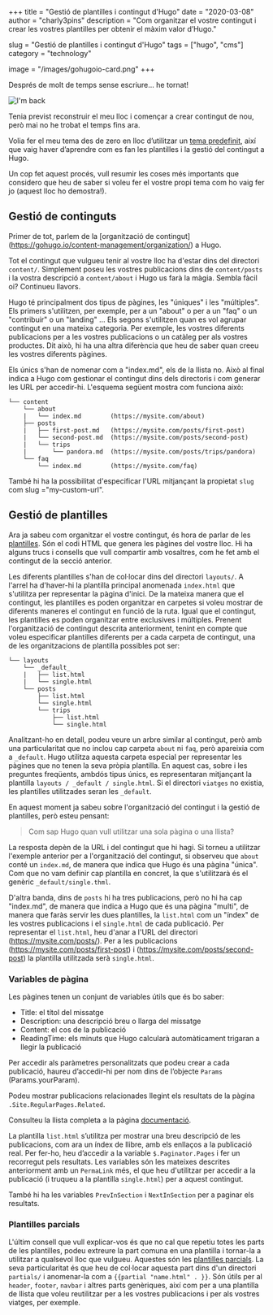 +++
title = "Gestió de plantilles i contingut d'Hugo"
date = "2020-03-08"
author = "charly3pins"
description = "Com organitzar el vostre contingut i crear les vostres plantilles per obtenir el màxim valor d’Hugo."

slug = "Gestió de plantilles i contingut d'Hugo"
tags = ["hugo", "cms"]
category = "technology"

image = "/images/gohugoio-card.png"
+++

Després de molt de temps sense escriure... he tornat!

![I'm back](/images/hugo-content-templates-managing/im-back-terminator.jpg)

Tenia previst reconstruir el meu lloc i començar a crear contingut de nou, però mai no he trobat el temps fins ara.

Volia fer el meu tema des de zero en lloc d’utilitzar un [tema predefinit](https://themes.gohugo.io/), així que vaig haver d’aprendre com es fan les plantilles i la gestió del contingut a Hugo.

Un cop fet aquest procés, vull resumir les coses més importants que considero que heu de saber si voleu fer el vostre propi tema com ho vaig fer jo (aquest lloc ho demostra!).

## Gestió de continguts

Primer de tot, parlem de la [organització de contingut] (https://gohugo.io/content-management/organization/) a Hugo.

Tot el contingut que vulgueu tenir al vostre lloc ha d'estar dins del directori `content/`. Simplement poseu les vostres publicacions dins de `content/posts` i la vostra descripció a `content/about` i Hugo us farà la màgia. Sembla fàcil oi? Continueu llavors.

Hugo té principalment dos tipus de pàgines, les "úniques" i les "múltiples". Els primers s'utilitzen, per exemple, per a un "about" o per a un "faq" o un "contribuir" o un "landing" ... Els segons s'utilitzen quan es vol agrupar contingut en una mateixa categoria. Per exemple, les vostres diferents publicacions per a les vostres publicacions o un catàleg per als vostres productes. Dit això, hi ha una altra diferència que heu de saber quan creeu les vostres diferents pàgines.

Els únics s'han de nomenar com a "index.md", els de la llista no. Això al final indica a Hugo com gestionar el contingut dins dels directoris i com generar les URL per accedir-hi. L'esquema següent mostra com funciona això:

```
└── content
    └── about
    |   └── index.md        (https://mysite.com/about)
    ├── posts
    |   ├── first-post.md   (https://mysite.com/posts/first-post)
    |   └── second-post.md  (https://mysite.com/posts/second-post)
    |   └── trips
    |       └── pandora.md  (https://mysite.com/posts/trips/pandora)
    └── faq
        └── index.md        (https://mysite.com/faq)
```

També hi ha la possibilitat d'especificar l'URL mitjançant la propietat `slug` com slug ="my-custom-url".

## Gestió de plantilles

Ara ja sabeu com organitzar el vostre contingut, és hora de parlar de les [plantilles](https://gohugo.io/templates/). Són el codi HTML que genera les pàgines del vostre lloc. Hi ha alguns trucs i consells que vull compartir amb vosaltres, com he fet amb el contingut de la secció anterior.

Les diferents plantilles s'han de col·locar dins del directori `layouts/`. A l'arrel ha d'haver-hi la plantilla principal anomenada `index.html` que s'utilitza per representar la pàgina d'inici. De la mateixa manera que el contingut, les plantilles es poden organitzar en carpetes si voleu mostrar de diferents maneres el contingut en funció de la ruta. Igual que el contingut, les plantilles es poden organitzar entre exclusives i múltiples. Prenent l'organització de contingut descrita anteriorment, tenint en compte que voleu especificar plantilles diferents per a cada carpeta de contingut, una de les organitzacions de plantilla possibles pot ser:

```
└── layouts
    └── _default_
    |   ├── list.html
    |   └── single.html
    └── posts
        ├── list.html
        └── single.html
        └── trips
            ├── list.html
            └── single.html
```

Analitzant-ho en detall, podeu veure un arbre similar al contingut, però amb una particularitat que no inclou cap carpeta `about` ni `faq`, però apareixia com a `_default`. Hugo utilitza aquesta carpeta especial per representar les pàgines que no tenen la seva pròpia plantilla. En aquest cas, sobre i les preguntes freqüents, ambdós tipus únics, es representaran mitjançant la plantilla `layouts / _default / single.html`. Si el directori `viatges` no existia, les plantilles utilitzades seran les `_default`.

En aquest moment ja sabeu sobre l'organització del contingut i la gestió de plantilles, però esteu pensant:
> Com sap Hugo quan vull utilitzar una sola pàgina o una llista?

La resposta depèn de la URL i del contingut que hi hagi. Si torneu a utilitzar l'exemple anterior per a l'organització del contingut, si observeu que `about` conté un `index.md`, de manera que indica que Hugo és una pàgina "única". Com que no vam definir cap plantilla en concret, la que s'utilitzarà és el genèric `_default/single.thml`.

D'altra banda, dins de `posts` hi ha tres publicacions, però no hi ha cap "index.md", de manera que indica a Hugo que és una pàgina "multi", de manera que faràs servir les dues plantilles, la `list.html` com un "índex" de les vostres publicacions i el `single.html` de cada publicació. Per representar el `list.html`, heu d'anar a l'URL del directori (https://mysite.com/posts/). Per a les publicacions (https://mysite.com/posts/first-post) i (https://mysite.com/posts/second-post) la plantilla utilitzada serà `single.html`.

### Variables de pàgina

Les pàgines tenen un conjunt de variables útils que és bo saber:
- Title: el títol del missatge
- Description: una descripció breu o llarga del missatge
- Content: el cos de la publicació
- ReadingTime: els minuts que Hugo calcularà automàticament trigaran a llegir la publicació

Per accedir als paràmetres personalitzats que podeu crear a cada publicació, haureu d’accedir-hi per nom dins de l’objecte `Params` (Params.yourParam).

Podeu mostrar publicacions relacionades llegint els resultats de la pàgina `.Site.RegularPages.Related`.

Consulteu la llista completa a la pàgina [documentació](https://gohugo.io/variables/page/).

La plantilla `list.html` s’utilitza per mostrar una breu descripció de les publicacions, com ara un índex de llibre, amb els enllaços a la publicació real. Per fer-ho, heu d’accedir a la variable `$.Paginator.Pages` i fer un recorregut pels resultats. Les variables són les mateixes descrites anteriorment amb un `PermaLink` més, el que heu d'utilitzar per accedir a la publicació (i truqueu a la plantilla `single.html`) per a aquest contingut.

També hi ha les variables `PrevInSection` i `NextInSection` per a paginar els resultats.

### Plantilles parcials

L'últim consell que vull explicar-vos és que no cal que repetiu totes les parts de les plantilles, podeu extreure la part comuna en una plantilla i tornar-la a utilitzar a qualsevol lloc que vulgueu. Aquestes són les [plantilles parcials](https://gohugo.io/templates/partials/). La seva particularitat és que heu de col·locar aquesta part dins d'un directori `partials/` i anomenar-la com a `{{partial "name.html" . }}`. Són útils per al `header`, `footer`, `navbar` i altres parts genèriques, així com per a una plantilla de llista que voleu reutilitzar per a les vostres publicacions i per als vostres viatges, per exemple.

